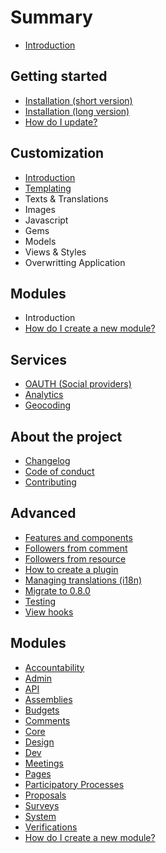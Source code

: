 # Summary

* [Introduction](README.md)

## Getting started

* [Installation \(short version\) ](getting-started/short.md)
* [Installation \(long version\) ](getting-started/long.md)
* [How do I update?](getting-started/update.md)

## Customization

* [Introduction](customization/introduction.md)
* [Templating](customization/templating.md)
* Texts & Translations
* Images
* Javascript
* Gems
* Models
* Views & Styles
* Overwritting Application

## Modules

* Introduction 
* [How do I create a new module? ](modules/how-do-i-create-a-new-module.md)

## Services

* [OAUTH \(Social providers\)](services/oauth-social-providers.md)
* [Analytics](services/analytics.md)
* [Geocoding](services/geocoding.md)

## About the project

* [Changelog](about/changelog.md)
* [Code of conduct](about/code-of-conduct.md)
* [Contributing](about/contributing.md)

## Advanced

* [Features and components](advanced/features_and_components.md)
* [Followers from comment](advanced/followers-from-comment-authors.md)
* [Followers from resource](advanced/followers-from-resource-authors.md)
* [How to create a plugin](advanced/how_to_create_a_plugin.md)
* [Managing translations (i18n)](advanced/managing_translations_i18n.md)
* [Migrate to 0.8.0](advanced/migrate_to_0.8.0.md)
* [Testing](advanced/testing.md)
* [View hooks](advanced/view-hooks.md)

## Modules
* [Accountability](modules/decidim-module-accountability.md)
* [Admin](modules/decidim-module-admin.md)
* [API](modules/decidim-module-api.md)
* [Assemblies](modules/decidim-module-assemblies.md)
* [Budgets](modules/decidim-module-budgets.md)
* [Comments](modules/decidim-module-comments.md)
* [Core](modules/decidim-module-core.md)
* [Design](modules/decidim-module-design.md)
* [Dev](modules/decidim-module-dev.md)
* [Meetings](modules/decidim-module-meetings.md)
* [Pages](modules/decidim-module-pages.md)
* [Participatory Processes](modules/decidim-module-participatory_processes.md)
* [Proposals](modules/decidim-module-proposals.md)
* [Surveys](modules/decidim-module-surveys.md)
* [System](modules/decidim-module-system.md)
* [Verifications](modules/decidim-module-verifications.md)
* [How do I create a new module?](modules/how-do-i-create-a-new-module.md)
